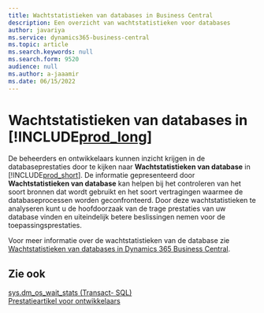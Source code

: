 ```yaml
---
title: Wachtstatistieken van databases in Business Central
description: Een overzicht van wachtstatistieken voor databases
author: javariya
ms.service: dynamics365-business-central
ms.topic: article
ms.search.keywords: null
ms.search.form: 9520
audience: null
ms.author: a-jaaamir
ms.date: 06/15/2022
---
```

# <a name="database-wait-statistics-in-includeprodlongincludesprodlongmd" />Wachtstatistieken van databases in [!INCLUDE[prod_long](includes/prod_long.md)]

De beheerders en ontwikkelaars kunnen inzicht krijgen in de databaseprestaties door te kijken naar **Wachtstatistieken van database** in [!INCLUDE[prod_short](includes/prod_short.md)]. De informatie gepresenteerd door **Wachtstatistieken van database** kan helpen bij het controleren van het soort bronnen dat wordt gebruikt en het soort vertragingen waarmee de databaseprocessen worden geconfronteerd. Door deze wachtstatistieken te analyseren kunt u de hoofdoorzaak van de trage prestaties van uw database vinden en uiteindelijk betere beslissingen nemen voor de toepassingsprestaties.

Voor meer informatie over de wachtstatistieken van de database zie [Wachtstatistieken van databases in Dynamics 365 Business Central](/dynamics365/business-central/dev-itpro/administration/database-wait-statistics).

## <a name="see-also" />Zie ook

[sys.dm_os_wait_stats (Transact- SQL)](/sql/relational-databases/system-dynamic-management-views/sys-dm-os-wait-stats-transact-sql)  
[Prestatieartikel voor ontwikkelaars](/dynamics365/business-central/dev-itpro/performance/performance-developer)

